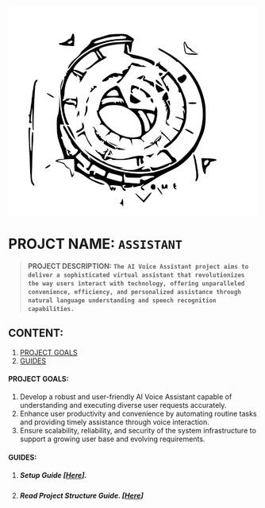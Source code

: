  <p style="display:flex; flex-direction:row;justify-content:center;align-items:center;"><img src="AUDIO/AMBROSE/AI-Voice-Assistant/assets/imgs/welcome.svg"></p>

# PROJCT NAME: `ASSISTANT`
>  **PROJECT DESCRIPTION:**
>**`The AI Voice Assistant project aims to deliver a sophisticated virtual assistant that revolutionizes the way users interact with technology, offering unparalleled convenience, efficiency, and personalized assistance through natural language understanding and speech recognition capabilities.`**

## CONTENT:
1. [PROJECT GOALS](#PROJECT-GOALS)
2. [GUIDES](#GUIDES)

#### PROJECT GOALS:

1. Develop a robust and user-friendly AI Voice Assistant capable of understanding and executing diverse user requests accurately.
2. Enhance user productivity and convenience by automating routine tasks and providing timely assistance through voice interaction.
3. Ensure scalability, reliability, and security of the system infrastructure to support a growing user base and evolving requirements.


#### GUIDES:

1. ##### Setup Guide [[Here](./AUDIO/AMBROSE/AI-Voice-Assistant/docs/guides/markdowns/projectSetup.md)].
2. ##### Read Project Structure Guide. [[Here](./AUDIO/AMBROSE/AI-Voice-Assistant/docs/architecture/markdowns/directory.md)]
